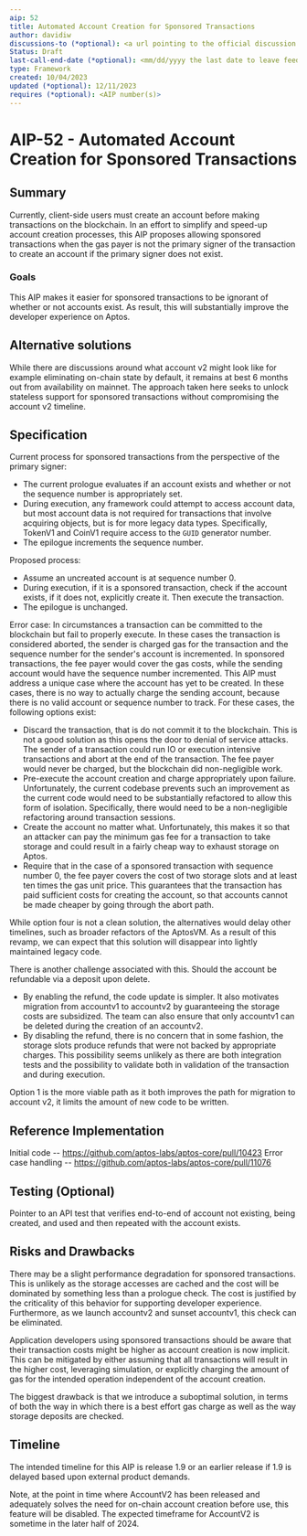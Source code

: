 ```yaml
---
aip: 52
title: Automated Account Creation for Sponsored Transactions
author: davidiw
discussions-to (*optional): <a url pointing to the official discussion thread>
Status: Draft
last-call-end-date (*optional): <mm/dd/yyyy the last date to leave feedbacks and reviews>
type: Framework
created: 10/04/2023
updated (*optional): 12/11/2023
requires (*optional): <AIP number(s)>
---
```


# AIP-52 - Automated Account Creation for Sponsored Transactions
  
## Summary

Currently, client-side users must create an account before making transactions on the blockchain. In an effort to simplify and speed-up account creation processes, this AIP proposes allowing sponsored transactions when the gas payer is not the primary signer of the transaction to create an account if the primary signer does not exist. 

### Goals

This AIP makes it easier for sponsored transactions to be ignorant of whether or not accounts exist. As result, this will substantially improve the developer experience on Aptos.

## Alternative solutions

While there are discussions around what account v2 might look like for example eliminating on-chain state by default, it remains at best 6 months out from availability on mainnet. The approach taken here seeks to unlock stateless support for sponsored transactions without compromising the account v2 timeline.


## Specification

Current process for sponsored transactions from the perspective of the primary signer:
* The current prologue evaluates if an account exists and whether or not the sequence number is appropriately set.
* During execution, any framework could attempt to access account data, but most account data is not required for transactions that involve acquiring objects, but is for more legacy data types. Specifically, TokenV1 and CoinV1 require access to the `GUID` generator number.
* The epilogue increments the sequence number.

Proposed process:
* Assume an uncreated account is at sequence number 0.
* During execution, if it is a sponsored transaction, check if the account exists, if it does not, explicitly create it. Then execute the transaction.
* The epilogue is unchanged.

Error case:
In circumstances a transaction can be committed to the blockchain but fail to properly execute. In these cases the transaction is considered aborted, the sender is charged gas for the transaction and the sequence number for the sender's account is incremented. In sponsored transactions, the fee payer would cover the gas costs, while the sending account would have the sequence number incremented. This AIP must address a unique case where the account has yet to be created. In these cases, there is no way to actually charge the sending account, because there is no valid account or sequence number to track. For these cases, the following options exist:
* Discard the transaction, that is do not commit it to the blockchain. This is not a good solution as this opens the door to denial of service attacks. The sender of a transaction could run IO or execution intensive transactions and abort at the end of the transaction. The fee payer would never be charged, but the blockchain did non-negligible work.
* Pre-execute the account creation and charge appropriately upon failure. Unfortunately, the current codebase prevents such an improvement as the current code would need to be substantially refactored to allow this form of isolation. Specifically, there would need to be a non-negligible refactoring around transaction sessions.
* Create the account no matter what. Unfortunately, this makes it so that an attacker can pay the minimum gas fee for a transaction to take storage and could result in a fairly cheap way to exhaust storage on Aptos.
* Require that in the case of a sponsored transaction with sequence number 0, the fee payer covers the cost of two storage slots and at least ten times the gas unit price. This guarantees that the transaction has paid sufficient costs for creating the account, so that accounts cannot be made cheaper by going through the abort path.

While option four is not a clean solution, the alternatives would delay other timelines, such as broader refactors of the AptosVM. As a result of this revamp, we can expect that this solution will disappear into lightly maintained legacy code.

There is another challenge associated with this. Should the account be refundable via a deposit upon delete.
* By enabling the refund, the code update is simpler. It also motivates migration from accountv1 to accountv2 by guaranteeing the storage costs are subsidized. The team can also ensure that only accountv1 can be deleted during the creation of an accountv2.
* By disabling the refund, there is no concern that in some fashion, the storage slots produce refunds that were not backed by appropriate charges. This possibility seems unlikely as there are both integration tests and the possibility to validate both in validation of the transaction and during execution.

Option 1 is the more viable path as it both improves the path for migration to account v2, it limits the amount of new code to be written.

## Reference Implementation

Initial code -- https://github.com/aptos-labs/aptos-core/pull/10423
Error case handling -- https://github.com/aptos-labs/aptos-core/pull/11076

## Testing (Optional)

Pointer to an API test that verifies end-to-end of account not existing, being created, and used and then repeated with the account exists.

## Risks and Drawbacks

There may be a slight performance degradation for sponsored transactions. This is unlikely as the storage accesses are cached and the cost will be dominated by something less than a prologue check. The cost is justified by the criticality of this behavior for supporting developer experience. Furthermore, as we launch accountv2 and sunset accountv1, this check can be eliminated.

Application developers using sponsored transactions should be aware that their transaction costs might be higher as account creation is now implicit. This can be mitigated by either assuming that all transactions will result in the higher cost, leveraging simulation, or explicitly charging the amount of gas for the intended operation independent of the account creation.

The biggest drawback is that we introduce a suboptimal solution, in terms of both the way in which there is a best effort gas charge as well as the way storage deposits are checked.

## Timeline

The intended timeline for this AIP is release 1.9 or an earlier release if 1.9 is delayed based upon external product demands.

Note, at the point in time where AccountV2 has been released and adequately solves the need for on-chain account creation before use, this feature will be disabled. The expected timeframe for AccountV2 is sometime in the later half of 2024.
